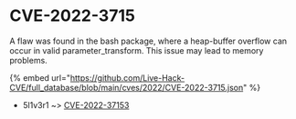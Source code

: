 # CVE-2022-3715

A flaw was found in the bash package, where a heap-buffer overflow can occur in valid parameter_transform. This issue may lead to memory problems.

{% embed url="https://github.com/Live-Hack-CVE/full_database/blob/main/cves/2022/CVE-2022-3715.json" %}


* 5l1v3r1 ~> [CVE-2022-37153](https://zeste.alice-snow.ru/2022/database/cve-2022-3715/cve-2022-37153-5l1v3r1)